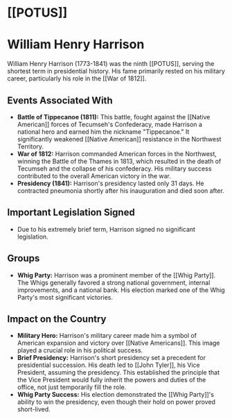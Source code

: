# [[POTUS]]
# William Henry Harrison

William Henry Harrison (1773-1841) was the ninth [[POTUS]], serving the shortest term in presidential history. His fame primarily rested on his military career, particularly his role in the [[War of 1812]].

## Events Associated With

*   **Battle of Tippecanoe (1811):** This battle, fought against the [[Native American]] forces of Tecumseh's Confederacy, made Harrison a national hero and earned him the nickname "Tippecanoe." It significantly weakened [[Native American]] resistance in the Northwest Territory.
*   **War of 1812:** Harrison commanded American forces in the Northwest, winning the Battle of the Thames in 1813, which resulted in the death of Tecumseh and the collapse of his confederacy. His military success contributed to the overall American victory in the war.
*   **Presidency (1841):** Harrison's presidency lasted only 31 days. He contracted pneumonia shortly after his inauguration and died soon after.

## Important Legislation Signed

*   Due to his extremely brief term, Harrison signed no significant legislation.

## Groups

*   **Whig Party:** Harrison was a prominent member of the [[Whig Party]]. The Whigs generally favored a strong national government, internal improvements, and a national bank. His election marked one of the Whig Party's most significant victories.

## Impact on the Country

*   **Military Hero:** Harrison's military career made him a symbol of American expansion and victory over [[Native Americans]]. This image played a crucial role in his political success.
*   **Brief Presidency:** Harrison's short presidency set a precedent for presidential succession. His death led to [[John Tyler]], his Vice President, assuming the presidency. This established the principle that the Vice President would fully inherit the powers and duties of the office, not just temporarily fill the role.
*   **Whig Party Success:** His election demonstrated the [[Whig Party]]'s ability to win the presidency, even though their hold on power proved short-lived.
